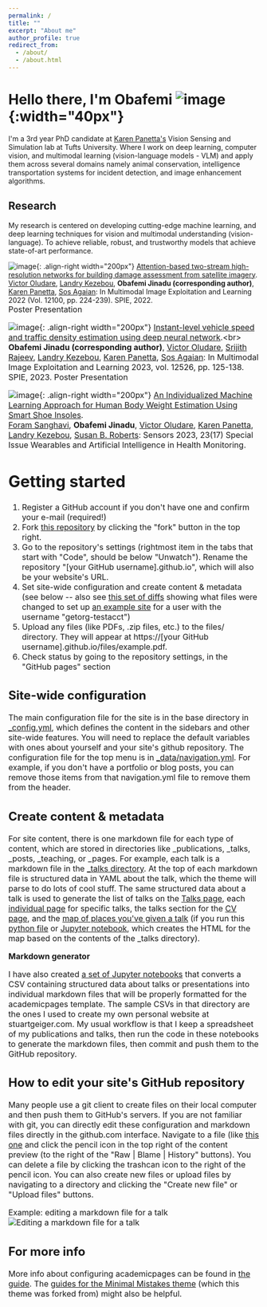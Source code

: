 ```yaml
---
permalink: /
title: ""
excerpt: "About me"
author_profile: true
redirect_from: 
  - /about/
  - /about.html
---
```


Hello there, I'm Obafemi  ![image](images/obiwan-removebg-preview.png){:width="40px"}
========
I'm a 3rd year PhD candidate at [Karen Panetta's](https://www.karenpanetta.com/#about-overview) Vision Sensing and Simulation lab at Tufts University. Where I work on deep learning, computer vision, and multimodal learning (vision-language models - VLM) and apply them across several domains namely animal conservation, intelligence transportation systems for incident detection, and image enhancement algorithms. 

Research
--------
My research is centered on developing cutting-edge machine learning, and deep learning techniques for vision and multimodal understanding (vision-language). To achieve reliable, robust, and trustworthy models that achieve state-of-art performance.


![image](images/building.png){: .align-right width="200px"} [Attention-based two-stream high-resolution networks for building damage assessment from satellite imagery](https://www.spiedigitallibrary.org/conference-proceedings-of-spie/12100/121000L/Attention-based-two-stream-high-resolution-networks-for-building-damage/10.1117/12.2618901.full).<br> [Victor Oludare](https://scholar.google.com/citations?hl=en&user=RlbR3EgAAAAJ), [Landry Kezebou](https://scholar.google.com/citations?hl=en&user=eBMmM3gAAAAJ), **Obafemi Jinadu (corresponding author)**, [Karen Panetta](https://scholar.google.com/citations?hl=en&user=nsOodtAAAAAJ), [Sos Agaian](https://scholar.google.com/citations?hl=en&user=WyvLxkEAAAAJ): In Multimodal Image Exploitation and Learning 2022 (Vol. 12100, pp. 224-239). SPIE, 2022.<br> <font size="3">Poster Presentation<font>







![image](images/speed.png){: .align-right width="200px"} [Instant-level vehicle speed and traffic density estimation using deep neural network](https://www.spiedigitallibrary.org/conference-proceedings-of-spie/12526/125260J/Instant-level-vehicle-speed-and-traffic-density-estimation-using-deep/10.1117/12.2663643.short#_=_).<br> **Obafemi Jinadu (corresponding author)**, [Victor Oludare](https://scholar.google.com/citations?hl=en&user=RlbR3EgAAAAJ), [Srijith Rajeev](https://scholar.google.com/citations?hl=en&user=9vac4DkAAAAJ), [Landry Kezebou](https://scholar.google.com/citations?hl=en&user=eBMmM3gAAAAJ), [Karen Panetta](https://scholar.google.com/citations?hl=en&user=nsOodtAAAAAJ), [Sos Agaian](https://scholar.google.com/citations?hl=en&user=WyvLxkEAAAAJ): In Multimodal Image Exploitation and Learning 2023, vol. 12526, pp. 125-138. SPIE, 2023.<be> <font size="3">Poster Presentation<font>



![image](images/insole.png){: .align-right width="200px"} [An Individualized Machine Learning Approach for Human Body Weight Estimation Using Smart Shoe Insoles](https://doi.org/10.3390/s23177418).<br>[Foram Sanghavi](https://scholar.google.com/citations?hl=en&user=ScEEXRMAAAAJ), **Obafemi Jinadu**, [Victor Oludare](https://scholar.google.com/citations?hl=en&user=RlbR3EgAAAAJ), [Karen Panetta](https://scholar.google.com/citations?hl=en&user=nsOodtAAAAAJ), [Landry Kezebou](https://scholar.google.com/citations?hl=en&user=eBMmM3gAAAAJ), [Susan B. Roberts](https://sciprofiles.com/profile/547599): Sensors 2023, 23(17) Special Issue Wearables and Artificial Intelligence in Health Monitoring.<br> 









Getting started
======
1. Register a GitHub account if you don't have one and confirm your e-mail (required!)
1. Fork [this repository](https://github.com/academicpages/academicpages.github.io) by clicking the "fork" button in the top right. 
1. Go to the repository's settings (rightmost item in the tabs that start with "Code", should be below "Unwatch"). Rename the repository "[your GitHub username].github.io", which will also be your website's URL.
1. Set site-wide configuration and create content & metadata (see below -- also see [this set of diffs](http://archive.is/3TPas) showing what files were changed to set up [an example site](https://getorg-testacct.github.io) for a user with the username "getorg-testacct")
1. Upload any files (like PDFs, .zip files, etc.) to the files/ directory. They will appear at https://[your GitHub username].github.io/files/example.pdf.  
1. Check status by going to the repository settings, in the "GitHub pages" section

Site-wide configuration
------
The main configuration file for the site is in the base directory in [_config.yml](https://github.com/academicpages/academicpages.github.io/blob/master/_config.yml), which defines the content in the sidebars and other site-wide features. You will need to replace the default variables with ones about yourself and your site's github repository. The configuration file for the top menu is in [_data/navigation.yml](https://github.com/academicpages/academicpages.github.io/blob/master/_data/navigation.yml). For example, if you don't have a portfolio or blog posts, you can remove those items from that navigation.yml file to remove them from the header. 

Create content & metadata
------
For site content, there is one markdown file for each type of content, which are stored in directories like _publications, _talks, _posts, _teaching, or _pages. For example, each talk is a markdown file in the [_talks directory](https://github.com/academicpages/academicpages.github.io/tree/master/_talks). At the top of each markdown file is structured data in YAML about the talk, which the theme will parse to do lots of cool stuff. The same structured data about a talk is used to generate the list of talks on the [Talks page](https://academicpages.github.io/talks), each [individual page](https://academicpages.github.io/talks/2012-03-01-talk-1) for specific talks, the talks section for the [CV page](https://academicpages.github.io/cv), and the [map of places you've given a talk](https://academicpages.github.io/talkmap.html) (if you run this [python file](https://github.com/academicpages/academicpages.github.io/blob/master/talkmap.py) or [Jupyter notebook](https://github.com/academicpages/academicpages.github.io/blob/master/talkmap.ipynb), which creates the HTML for the map based on the contents of the _talks directory).

**Markdown generator**

I have also created [a set of Jupyter notebooks](https://github.com/academicpages/academicpages.github.io/tree/master/markdown_generator
) that converts a CSV containing structured data about talks or presentations into individual markdown files that will be properly formatted for the academicpages template. The sample CSVs in that directory are the ones I used to create my own personal website at stuartgeiger.com. My usual workflow is that I keep a spreadsheet of my publications and talks, then run the code in these notebooks to generate the markdown files, then commit and push them to the GitHub repository.

How to edit your site's GitHub repository
------
Many people use a git client to create files on their local computer and then push them to GitHub's servers. If you are not familiar with git, you can directly edit these configuration and markdown files directly in the github.com interface. Navigate to a file (like [this one](https://github.com/academicpages/academicpages.github.io/blob/master/_talks/2012-03-01-talk-1.md) and click the pencil icon in the top right of the content preview (to the right of the "Raw | Blame | History" buttons). You can delete a file by clicking the trashcan icon to the right of the pencil icon. You can also create new files or upload files by navigating to a directory and clicking the "Create new file" or "Upload files" buttons. 

Example: editing a markdown file for a talk
![Editing a markdown file for a talk](/images/editing-talk.png)

For more info
------
More info about configuring academicpages can be found in [the guide](https://academicpages.github.io/markdown/). The [guides for the Minimal Mistakes theme](https://mmistakes.github.io/minimal-mistakes/docs/configuration/) (which this theme was forked from) might also be helpful.
